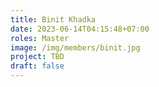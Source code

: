 ```yaml
---
title: Binit Khadka
date: 2023-06-14T04:15:48+07:00
roles: Master
image: /img/members/binit.jpg
project: TBD
draft: false
---
```




